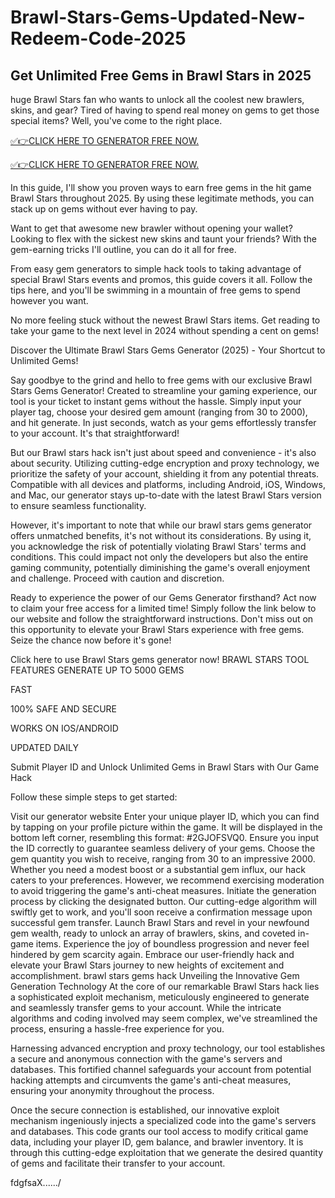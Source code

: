 # Brawl-Stars-Gems-Updated-New-Redeem-Code-2025
Get Unlimited Free Gems in Brawl Stars in 2025
---
huge Brawl Stars fan who wants to unlock all the coolest new brawlers, skins, and gear? Tired of having to spend real money on gems to get those special items? Well, you've come to the right place.

[✅👉CLICK HERE TO GENERATOR FREE NOW.](https://www.aeroned.com/getmedia/dc0efdac-0d06-4720-b9a8-24b75b714858/allgiftcardsrubel.html.aspx)

[✅👉CLICK HERE TO GENERATOR FREE NOW.](https://www.aeroned.com/getmedia/dc0efdac-0d06-4720-b9a8-24b75b714858/allgiftcardsrubel.html.aspx)

In this guide, I'll show you proven ways to earn free gems in the hit game Brawl Stars throughout 2025. By using these legitimate methods, you can stack up on gems without ever having to pay.

Want to get that awesome new brawler without opening your wallet? Looking to flex with the sickest new skins and taunt your friends? With the gem-earning tricks I'll outline, you can do it all for free.

From easy gem generators to simple hack tools to taking advantage of special Brawl Stars events and promos, this guide covers it all. Follow the tips here, and you'll be swimming in a mountain of free gems to spend however you want.

No more feeling stuck without the newest Brawl Stars items. Get reading to take your game to the next level in 2024 without spending a cent on gems!

Discover the Ultimate Brawl Stars Gems Generator (2025) - Your Shortcut to Unlimited Gems!

Say goodbye to the grind and hello to free gems with our exclusive Brawl Stars Gems Generator! Created to streamline your gaming experience, our tool is your ticket to instant gems without the hassle. Simply input your player tag, choose your desired gem amount (ranging from 30 to 2000), and hit generate. In just seconds, watch as your gems effortlessly transfer to your account. It's that straightforward!

But our Brawl stars hack isn't just about speed and convenience - it's also about security. Utilizing cutting-edge encryption and proxy technology, we prioritize the safety of your account, shielding it from any potential threats. Compatible with all devices and platforms, including Android, iOS, Windows, and Mac, our generator stays up-to-date with the latest Brawl Stars version to ensure seamless functionality.

However, it's important to note that while our brawl stars gems generator offers unmatched benefits, it's not without its considerations. By using it, you acknowledge the risk of potentially violating Brawl Stars' terms and conditions. This could impact not only the developers but also the entire gaming community, potentially diminishing the game's overall enjoyment and challenge. Proceed with caution and discretion.

Ready to experience the power of our Gems Generator firsthand? Act now to claim your free access for a limited time! Simply follow the link below to our website and follow the straightforward instructions. Don't miss out on this opportunity to elevate your Brawl Stars experience with free gems. Seize the chance now before it's gone!

Click here to use Brawl Stars gems generator now!
BRAWL STARS TOOL FEATURES
GENERATE UP TO 5000 GEMS

FAST

100% SAFE AND SECURE

WORKS ON IOS/ANDROID

UPDATED DAILY

Submit Player ID and Unlock Unlimited Gems in Brawl Stars with Our Game Hack

Follow these simple steps to get started:

Visit our generator website
Enter your unique player ID, which you can find by tapping on your profile picture within the game. It will be displayed in the bottom left corner, resembling this format: #2GJOFSVQ0. Ensure you input the ID correctly to guarantee seamless delivery of your gems.
Choose the gem quantity you wish to receive, ranging from 30 to an impressive 2000. Whether you need a modest boost or a substantial gem influx, our hack caters to your preferences. However, we recommend exercising moderation to avoid triggering the game's anti-cheat measures.
Initiate the generation process by clicking the designated button. Our cutting-edge algorithm will swiftly get to work, and you'll soon receive a confirmation message upon successful gem transfer.
Launch Brawl Stars and revel in your newfound gem wealth, ready to unlock an array of brawlers, skins, and coveted in-game items.
Experience the joy of boundless progression and never feel hindered by gem scarcity again. Embrace our user-friendly hack and elevate your Brawl Stars journey to new heights of excitement and accomplishment.
brawl stars gems hack
Unveiling the Innovative Gem Generation Technology
At the core of our remarkable Brawl Stars hack lies a sophisticated exploit mechanism, meticulously engineered to generate and seamlessly transfer gems to your account. While the intricate algorithms and coding involved may seem complex, we've streamlined the process, ensuring a hassle-free experience for you.

Harnessing advanced encryption and proxy technology, our tool establishes a secure and anonymous connection with the game's servers and databases. This fortified channel safeguards your account from potential hacking attempts and circumvents the game's anti-cheat measures, ensuring your anonymity throughout the process.

Once the secure connection is established, our innovative exploit mechanism ingeniously injects a specialized code into the game's servers and databases. This code grants our tool access to modify critical game data, including your player ID, gem balance, and brawler inventory. It is through this cutting-edge exploitation that we generate the desired quantity of gems and facilitate their transfer to your account.


fdgfsaX....../
